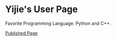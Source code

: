 # Yijie's User Page

Favorite Programming Language: Python and C++.

[Published Page](https://henohyj.github.io/CSE-110-Lab1/)